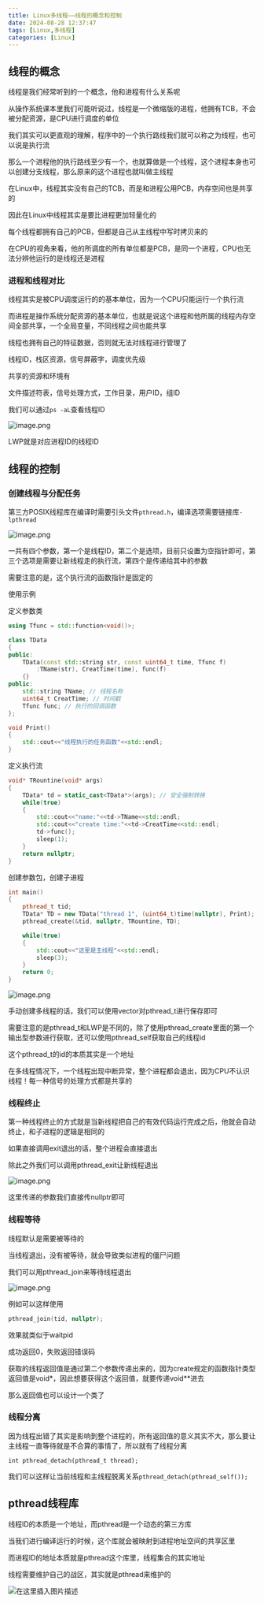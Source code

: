 ```yaml
---
title: Linux多线程——线程的概念和控制
date: 2024-08-28 12:37:47
tags: [Linux,多线程]
categories: [Linux]
---
```


## 线程的概念

线程是我们经常听到的一个概念，他和进程有什么关系呢

从操作系统课本里我们可能听说过，线程是一个微缩版的进程，他拥有TCB，不会被分配资源，是CPU进行调度的单位

我们其实可以更直观的理解，程序中的一个执行路线我们就可以称之为线程，也可以说是执行流

那么一个进程他的执行路线至少有一个，也就算做是一个线程，这个进程本身也可以创建分支线程，那么原来的这个进程也就叫做主线程

在Linux中，线程其实没有自己的TCB，而是和进程公用PCB，内存空间也是共享的

因此在Linux中线程其实是要比进程更加轻量化的

每个线程都拥有自己的PCB，但都是自己从主线程中写时拷贝来的

在CPU的视角来看，他的所调度的所有单位都是PCB，是同一个进程，CPU也无法分辨他运行的是线程还是进程

### 进程和线程对比

线程其实是被CPU调度运行的的基本单位，因为一个CPU只能运行一个执行流

而进程是操作系统分配资源的基本单位，也就是说这个进程和他所属的线程内存空间全部共享，一个全局变量，不同线程之间也能共享

线程也拥有自己的特征数据，否则就无法对线程进行管理了

线程ID，栈区资源，信号屏蔽字，调度优先级

共享的资源和环境有

文件描述符表，信号处理方式，工作目录，用户ID，组ID

我们可以通过`ps -aL`查看线程ID

![image.png](https://s2.loli.net/2024/08/28/EPu2dT1QRJptqeU.png)

LWP就是对应进程ID的线程ID

## 线程的控制

### 创建线程与分配任务

第三方POSIX线程库在编译时需要引头文件`pthread.h`，编译选项需要链接库`-lpthread`

![image.png](https://s2.loli.net/2024/08/28/GT6ZlQf8Ny7gdMh.png)

一共有四个参数，第一个是线程ID，第二个是选项，目前只设置为空指针即可，第三个选项是需要让新线程走的执行流，第四个是传递给其中的参数

需要注意的是，这个执行流的函数指针是固定的

使用示例

定义参数类

```cpp
using Tfunc = std::function<void()>;

class TData
{
public:
    TData(const std::string str, const uint64_t time, Tfunc f)
        :TName(str), CreatTime(time), func(f)
    {}
public:
    std::string TName; // 线程名称
    uint64_t CreatTime; // 时间戳
    Tfunc func; // 执行的回调函数
};

void Print()
{
    std::cout<<"线程执行的任务函数"<<std::endl;
}
```

定义执行流

```cpp
void* TRountine(void* args)
{
    TData* td = static_cast<TData*>(args); // 安全强制转换
    while(true)
    {
        std::cout<<"name:"<<td->TName<<std::endl;
        std::cout<<"create time:"<<td->CreatTime<<std::endl;
        td->func();
        sleep(1);
    }
    return nullptr;
}
```

创建参数包，创建子进程

```cpp
int main()
{
    pthread_t tid;
    TData* TD = new TData("thread 1", (uint64_t)time(nullptr), Print);
    pthread_create(&tid, nullptr, TRountine, TD);

    while(true)
    {
        std::cout<<"这里是主线程"<<std::endl;
        sleep(3);
    }
    return 0;
}
```

![image.png](https://s2.loli.net/2024/08/28/gaHUEMSmnAfcu2B.png)

手动创建多线程的话，我们可以使用vector对pthread_t进行保存即可

需要注意的是pthread_t和LWP是不同的，除了使用pthread_create里面的第一个输出型参数进行获取，还可以使用pthread_self获取自己的线程id

这个pthread_t的id的本质其实是一个地址

在多线程情况下，一个线程出现中断异常，整个进程都会退出，因为CPU不认识线程！每一种信号的处理方式都是共享的

### 线程终止

第一种线程终止的方式就是当新线程把自己的有效代码运行完成之后，他就会自动终止，和子进程的逻辑是相同的

如果直接调用exit退出的话，整个进程会直接退出

除此之外我们可以调用pthread_exit让新线程退出

![image.png](https://s2.loli.net/2024/08/28/Z9cRSTFHwVKm1jQ.png)

这里传递的参数我们直接传nullptr即可

### 线程等待

线程默认是需要被等待的

当线程退出，没有被等待，就会导致类似进程的僵尸问题

我们可以用pthread_join来等待线程退出

![image.png](https://s2.loli.net/2024/08/28/EKRjSlDtVQU93Jz.png)

例如可以这样使用

```cpp
pthread_join(tid, nullptr);
```

效果就类似于waitpid

成功返回0，失败返回错误码

获取的线程返回值是通过第二个参数传递出来的，因为create规定的函数指针类型返回值是void*，因此想要获得这个返回值，就要传递void**进去

那么返回值也可以设计一个类了

### 线程分离

因为线程出错了其实是影响到整个进程的，所有返回值的意义其实不大，那么要让主线程一直等待就是不合算的事情了，所以就有了线程分离

`int pthread_detach(pthread_t thread);`

我们可以这样让当前线程和主线程脱离关系`pthread_detach(pthread_self());`

## pthread线程库

线程ID的本质是一个地址，而pthread是一个动态的第三方库

当我们进行编译运行的时候，这个库就会被映射到进程地址空间的共享区里

而进程ID的地址本质就是pthread这个库里，线程集合的其实地址

线程需要维护自己的战区，其实就是pthread来维护的

![在这里插入图片描述](https://i-blog.csdnimg.cn/blog_migrate/c73dd518c8ced4a5b629d21d8e36dda3.png)
